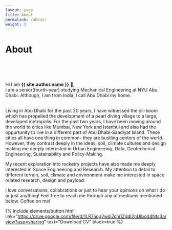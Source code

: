 ```yaml
---
layout: page
title: About
permalink: /about/
weight: 3
---
```


# **About**
<br>
<br>
<br>

Hi I am **{{ site.author.name }}** :wave:,<br>
I am a senior(fourth-year) studying Mechanical Engineering  at NYU Abu Dhabi. Although, I am from India, I call Abu Dhabi my home. 

<br>
Living in Abu Dhabi for the past 20 years, I have witnessed the oil-boom which has propelled the development of a pearl diving village to a large, developed metropolis. For the past two years, I have been moving around the world to cities like Mumbai, New York and Istanbul and also had the oppurtunity to live in a different part of Abu Dhabi-Saadiyat Island. These cities all have one thing in common- they are bustling centers of the world. However, they contrast deeply in the ideas, soil, climate cultures and design making me deeply interested in Urban Engineering, Data, Geotechnical Engineering, Sustainability and Policy-Making.

My recent exploration into rocketry projects have also made me deeply interested in Space Engineering and Research. My attention to detail to different terrain, soil, climate and environment make me interested in space related research, design and payload.

I love conversations, collabrations or just to hear your opinions on what I do or just anything! Feel free to reach me through any of mediums mentioned below. Coffee on me! 


{% include elements/button.html link="https://drive.google.com/file/d/1LR7aog2wdi7chi1ZddI2nUlbod4Nts3a/view?usp=sharing" text="Download CV" block=true %}
